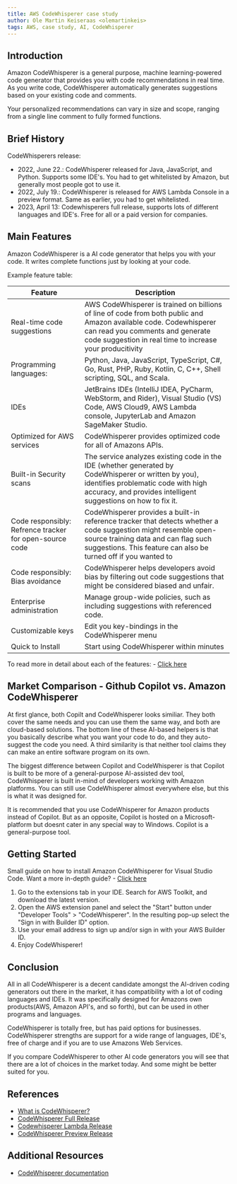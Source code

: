 ```yaml
---
title: AWS CodeWhisperer case study
author: Ole Martin Keiseraas <olemartinkeis>
tags: AWS, case study, AI, CodeWhisperer
---
```


## Introduction

Amazon CodeWhisperer is a general purpose, machine learning-powered code generator that provides you with code recommendations in real time. As you write code, CodeWhisperer automatically generates suggestions based on your existing code and comments. 

Your personalized recommendations can vary in size and scope, ranging from a single line comment to fully formed functions.

## Brief History

CodeWhisperers release:

- 2022, June 22.: CodeWhisperer released for Java, JavaScript, and Python. Supports some IDE's. You had to get whitelisted by Amazon, but generally most people got to use it.
- 2022, July 19.: CodeWhisperer is released for AWS Lambda Console in a preview format. Same as earlier, you had to get whitelisted.
- 2023, April 13: Codewhisperers full release, supports lots of different languages and IDE's. Free for all or a paid version for companies.


## Main Features

Amazon CodeWhisperer is a AI code generator that helps you with your code. It writes complete functions just by looking at your code.


Example feature table:

| Feature | Description |
| --- | --- |
| Real-time code suggestions | AWS CodeWhisperer is trained on billions of line of code from both public and Amazon available code. Codewhisperer can read you comments and generate code suggestion in real time to increase your producitivity |
| Programming languages: | Python, Java, JavaScript, TypeScript, C#, Go, Rust, PHP, Ruby, Kotlin, C, C++, Shell scripting, SQL, and Scala.|
| IDEs | JetBrains IDEs (IntelliJ IDEA, PyCharm, WebStorm, and Rider), Visual Studio (VS) Code, AWS Cloud9, AWS Lambda console, JupyterLab and Amazon SageMaker Studio. |
| Optimized for AWS services | CodeWhisperer provides optimized code for all of Amazons APIs. |
| Built-in Security scans | The service analyzes existing code in the IDE (whether generated by CodeWhisperer or written by you), identifies problematic code with high accuracy, and provides intelligent suggestions on how to fix it. |
| Code responsibly: Refrence tracker for open-source code | CodeWhisperer provides a built-in reference tracker that detects whether a code suggestion might resemble open-source training data and can flag such suggestions. This feature can also be turned off if you wanted to |
| Code responsibly: Bias avoidance | CodeWhisperer helps developers avoid bias by filtering out code suggestions that might be considered biased and unfair.  |
| Enterprise administration | Manage group-wide policies, such as including suggestions with referenced code. |
| Customizable keys | Edit you key-bindings in the CodeWhisperer menu |
| Quick to Install | Start using CodeWhisperer within minutes |

To read more in detail about each of the features: - [Click here](https://aws.amazon.com/codewhisperer/features/)

## Market Comparison - Github Copilot vs. Amazon CodeWhisperer

At first glance, both Copilt and CodeWhisperer looks similiar. They both cover the same needs and you can use them the same way, and both are cloud-based solutions. The bottom line of these AI-based helpers is that you basically describe what you want your code to do, and they auto-suggest the code you need. A third similarity is that neither tool claims they can make an entire software program on its own.

The biggest difference between Copilot and CodeWhisperer is that Copilot is built to be more of a general-purpose AI-assisted dev tool, CodeWhisperer is built in-mind of developers working with Amazon platforms. You can still use CodeWhisperer almost everywhere else, but this is what it was designed for.

It is recommended that you use CodeWhisperer for Amazon products instead of Copilot. But as an opposite, Copilot is hosted on a Microsoft-platform but doesnt cater in any special way to Windows. Copilot is a general-purpose tool.


## Getting Started

Small guide on how to install Amazon CodeWhisperer for Visual Studio Code. Want a more in-depth guide? - [Click here](https://aws.amazon.com/codewhisperer/resources/#Getting_started)

1. Go to the extensions tab in your IDE. Search for AWS Toolkit, and download the latest version.
2. Open the AWS extension panel and select the "Start" button under "Developer Tools" > "CodeWhisperer". In the resulting pop-up select the "Sign in with Builder ID" option. 
3. Use your email address to sign up and/or sign in with your AWS Builder ID.
4. Enjoy CodeWhisperer!

## Conclusion

All in all CodeWhisperer is a decent candidate amongst the AI-driven coding generators out there in the market, it has compatibility with a lot of coding languages and IDEs. It was specifically designed for Amazons own products(AWS, Amazon API's, and so forth), but can be used in other programs and languages. 

CodeWhisperer is totally free, but has paid options for businesses. CodeWhisperer strengths are support for a wide range of languages, IDE's, free of charge and if you are to use Amazons Web Services.

If you compare CodeWhisperer to other AI code generators you will see that there are a lot of choices in the market today. And some might be better suited for you.

## References

- [What is CodeWhisperer?](https://docs.aws.amazon.com/codewhisperer/latest/userguide/what-is-cwspr.html)
- [CodeWhisperer Full Release](https://aws.amazon.com/blogs/aws/amazon-codewhisperer-free-for-individual-use-is-now-generally-available/)
- [Codewhisperer Lambda Release](https://aws.amazon.com/blogs/compute/introducing-amazon-codewhisperer-in-the-aws-lambda-console-in-preview/)
- [CodeWhisperer Preview Release](https://aws.amazon.com/blogs/machine-learning/introducing-amazon-codewhisperer-the-ml-powered-coding-companion/)

## Additional Resources

- [CodeWhisperer documentation](https://aws.amazon.com/codewhisperer/resources/?ref=dc&id=m1)
